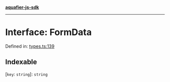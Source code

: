 [**aquafier-js-sdk**](../README.md)

***

# Interface: FormData

Defined in: [types.ts:139](https://github.com/inblockio/aqua-verifier-js-lib/blob/09413c69301a51b584d51846ffabc4d8f820b4fa/src/types.ts#L139)

## Indexable

\[`key`: `string`\]: `string`
